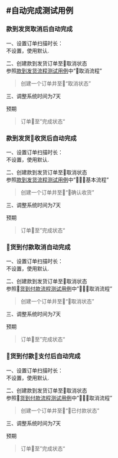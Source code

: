 #自动完成测试用例
---
### 款到发货取消后自动完成

一、设置订单扫描时长：  
不设置，使用默认.

二、创建款到发货订单至取消状态  
参照[款到发货流程测试用例](/ce-shi-yong-li/ding-dan-ce-shi-yong-li/kuan-dao-fa-huo-liu-cheng.md)中”取消流程”

> 创建一个订单井至“取消状态”

三、调整系统时间为7天

预期

> 订单至”完成状态“

### 款到发货收货后自动完成

一、设置订单扫描时长：  
不设置，使用默认.

二、创建款到发货订单至取消状态  
参照[款到发货流程测试用例](/ce-shi-yong-li/ding-dan-ce-shi-yong-li/kuan-dao-fa-huo-liu-cheng.md)中”基本流程”

> 创建一个订单井至“确认收货”

三、调整系统时间为7天

预期

> 订单至”完成状态“

### 货到付款取消自动完成

一、设置订单扫描时长：  
不设置，使用默认.

二、创建款到发货订单至取消状态  
参照[货到付款流程测试用例](/ce-shi-yong-li/ding-dan-ce-shi-yong-li/huo-dao-fu-kuan-liu-cheng.md)中”取消流程”

> 创建一个订单井至“取消状态”

三、调整系统时间为7天

预期

> 订单至”完成状态“

### 货到付款支付后自动完成

一、设置订单扫描时长：  
不设置，使用默认.

二、创建款到发货订单至取消状态  
参照[货到付款流程测试用例](/ce-shi-yong-li/ding-dan-ce-shi-yong-li/huo-dao-fu-kuan-liu-cheng.md)中”取消流程”

> 创建一个订单井至“已付款状态”

三、调整系统时间为7天

预期

> 订单至”完成状态“



